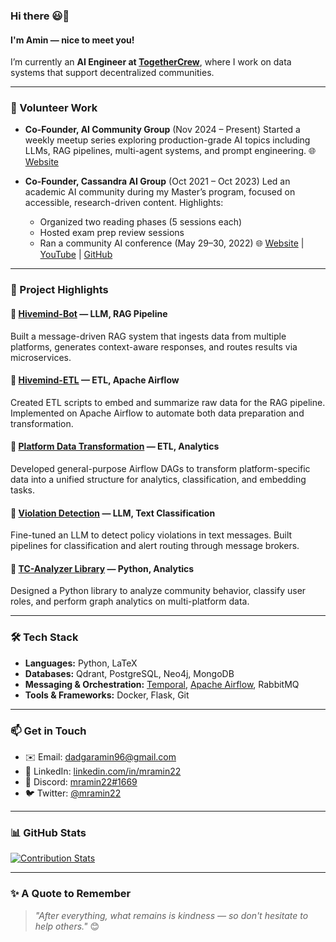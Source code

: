 ### Hi there 😃👋

#### I'm Amin — nice to meet you!

I’m currently an **AI Engineer at [TogetherCrew](https://github.com/togetherCrew/)**, where I work on data systems that support decentralized communities.

---

### 🚀 Volunteer Work

* **Co-Founder, AI Community Group** (Nov 2024 – Present)
  Started a weekly meetup series exploring production-grade AI topics including LLMs, RAG pipelines, multi-agent systems, and prompt engineering.
  🌐 [Website](https://ai-community-v2.vercel.app/)

* **Co-Founder, Cassandra AI Group** (Oct 2021 – Oct 2023)
  Led an academic AI community during my Master’s program, focused on accessible, research-driven content.
  Highlights:

  * Organized two reading phases (5 sessions each)
  * Hosted exam prep review sessions
  * Ran a community AI conference (May 29–30, 2022)
    🌐 [Website](https://cass-ai.github.io) | [YouTube](https://www.youtube.com/@cassandraai) | [GitHub](https://github.com/cass-ai)

---

### 🧠 Project Highlights

#### 🔹 [Hivemind-Bot](https://github.com/TogetherCrew/hivemind-bot) — LLM, RAG Pipeline

Built a message-driven RAG system that ingests data from multiple platforms, generates context-aware responses, and routes results via microservices.

#### 🔹 [Hivemind-ETL](https://github.com/TogetherCrew/airflow-dags/) — ETL, Apache Airflow

Created ETL scripts to embed and summarize raw data for the RAG pipeline. Implemented on Apache Airflow to automate both data preparation and transformation.

#### 🔹 [Platform Data Transformation](https://github.com/TogetherCrew/airflow-dags/) — ETL, Analytics

Developed general-purpose Airflow DAGs to transform platform-specific data into a unified structure for analytics, classification, and embedding tasks.

#### 🔹 [Violation Detection](https://github.com/TogetherCrew/airflow-dags/) — LLM, Text Classification

Fine-tuned an LLM to detect policy violations in text messages. Built pipelines for classification and alert routing through message brokers.

#### 🔹 [TC-Analyzer Library](https://github.com/TogetherCrew/tc_analyzer_lib) — Python, Analytics

Designed a Python library to analyze community behavior, classify user roles, and perform graph analytics on multi-platform data.

---

### 🛠 Tech Stack

* **Languages:** Python, LaTeX
* **Databases:** Qdrant, PostgreSQL, Neo4j, MongoDB
* **Messaging & Orchestration:** [Temporal](https://temporal.io/), [Apache Airflow](https://airflow.apache.org/), RabbitMQ
* **Tools & Frameworks:** Docker, Flask, Git

---

### 📫 Get in Touch

* ✉️ Email: [dadgaramin96@gmail.com](mailto:dadgaramin96@gmail.com)
* 💼 LinkedIn: [linkedin.com/in/mramin22](https://www.linkedin.com/in/mramin22/)
* 💬 Discord: [mramin22#1669](https://discordapp.com/users/mramin22#1669)
* 🐦 Twitter: [@mramin22](https://twitter.com/mramin22)

---

### 📊 GitHub Stats

[![Contribution Stats](https://github-contribution-stats.vercel.app/api/?username=amindadgar)](https://github.com/LordDashMe/github-contribution-stats/)

---

### ✨ A Quote to Remember

> *"After everything, what remains is kindness — so don't hesitate to help others."* 😊
